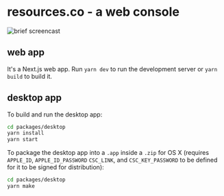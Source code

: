 # resources.co - a web console

![brief screencast](https://gh-media.resources.co/resourcesco-butterfly-demo-2.gif)

## web app

It's a Next.js web app. Run `yarn dev` to run the development server or
`yarn build` to build it.

## desktop app

To build and run the desktop app:

```bash
cd packages/desktop
yarn install
yarn start
```

To package the desktop app into a `.app` inside a `.zip` for OS X (requires `APPLE_ID`, `APPLE_ID_PASSWORD` `CSC_LINK`, and `CSC_KEY_PASSWORD` to be defined for it to be signed for distribution):

```bash
cd packages/desktop
yarn make
```
